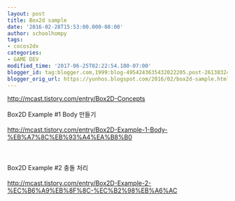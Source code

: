 ```yaml
---
layout: post
title: Box2d sample
date: '2016-02-28T15:53:00.000-08:00'
author: schoolhompy
tags:
- cocos2dx
categories:
- GAME DEV
modified_time: '2017-06-25T02:22:54.180-07:00'
blogger_id: tag:blogger.com,1999:blog-4954243635432022205.post-2613832437754584856
blogger_orig_url: https://yunhos.blogspot.com/2016/02/box2d-sample.html
---
```


http://mcast.tistory.com/entry/Box2D-Concepts<br/><br/>Box2D Example #1 Body 만들기<br/><br/>http://mcast.tistory.com/entry/Box2D-Example-1-Body-%EB%A7%8C%EB%93%A4%EA%B8%B0<br/><br/>&nbsp;<br/><br/>Box2D Example #2 충돌 처리<br/><br/>http://mcast.tistory.com/entry/Box2D-Example-2-%EC%B6%A9%EB%8F%8C-%EC%B2%98%EB%A6%AC
